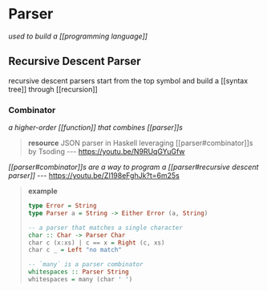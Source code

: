 # Parser

_used to build a [[programming language]]_

## Recursive Descent Parser

recursive descent parsers start from the top symbol and build a [[syntax tree]] through [[recursion]]

### Combinator

_a higher-order [[function]] that combines [[parser]]s_

> **resource** JSON parser in Haskell leveraging [[parser#combinator]]s by Tsoding --- <https://youtu.be/N9RUqGYuGfw>

_[[parser#combinator]]s are a way to program a [[parser#recursive descent parser]]_ --- <https://youtu.be/ZI198eFghJk?t=6m25s>

> **example**
>
> ```haskell
> type Error = String
> type Parser a = String -> Either Error (a, String)
>
> -- a parser that matches a single character
> char :: Char -> Parser Char
> char c (x:xs) | c == x = Right (c, xs)
> char c _ = Left "no match"
>
> -- `many` is a parser combinator
> whitespaces :: Parser String
> whitespaces = many (char ' ')
> ```
